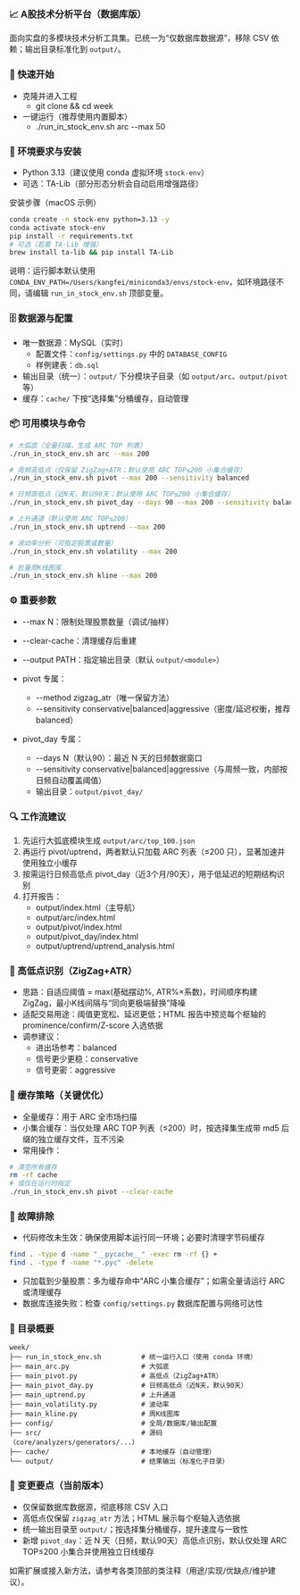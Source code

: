 ### 📈 A股技术分析平台（数据库版）

面向实盘的多模块技术分析工具集。已统一为“仅数据库数据源”，移除 CSV 依赖；输出目录标准化到 `output/`。

### 🚀 快速开始
- 克隆并进入工程
  - git clone <repo> && cd week
- 一键运行（推荐使用内置脚本）
  - ./run_in_stock_env.sh arc --max 50

### 🧰 环境要求与安装
- Python 3.13（建议使用 conda 虚拟环境 `stock-env`）
- 可选：TA-Lib（部分形态分析会自动启用增强路径）

安装步骤（macOS 示例）
```bash
conda create -n stock-env python=3.13 -y
conda activate stock-env
pip install -r requirements.txt
# 可选（若需 TA-Lib 增强）
brew install ta-lib && pip install TA-Lib
```
说明：运行脚本默认使用 `CONDA_ENV_PATH=/Users/kangfei/miniconda3/envs/stock-env`，如环境路径不同，请编辑 `run_in_stock_env.sh` 顶部变量。

### 🗄️ 数据源与配置
- 唯一数据源：MySQL（实时）
  - 配置文件：`config/settings.py` 中的 `DATABASE_CONFIG`
  - 样例建表：`db.sql`
- 输出目录（统一）：`output/` 下分模块子目录（如 `output/arc`、`output/pivot` 等）
- 缓存：`cache/` 下按“选择集”分桶缓存，自动管理

### 📦 可用模块与命令
```bash
# 大弧底（全量扫描，生成 ARC TOP 列表）
./run_in_stock_env.sh arc --max 200

# 周频高低点（仅保留 ZigZag+ATR；默认使用 ARC TOP≤200 小集合缓存）
./run_in_stock_env.sh pivot --max 200 --sensitivity balanced

# 日频高低点（近N天，默认90天；默认使用 ARC TOP≤200 小集合缓存）
./run_in_stock_env.sh pivot_day --days 90 --max 200 --sensitivity balanced

# 上升通道（默认使用 ARC TOP≤200）
./run_in_stock_env.sh uptrend --max 200

# 波动率分析（可指定股票或数量）
./run_in_stock_env.sh volatility --max 200

# 批量周K线图库
./run_in_stock_env.sh kline --max 200
```

### ⚙️ 重要参数
- --max N：限制处理股票数量（调试/抽样）
- --clear-cache：清理缓存后重建
- --output PATH：指定输出目录（默认 `output/<module>`）
- pivot 专属：
  - --method zigzag_atr（唯一保留方法）
  - --sensitivity conservative|balanced|aggressive（密度/延迟权衡，推荐 balanced）

- pivot_day 专属：
  - --days N（默认90）：最近 N 天的日频数据窗口
  - --sensitivity conservative|balanced|aggressive（与周频一致，内部按日频自动覆盖阈值）
  - 输出目录：`output/pivot_day/`

### 🔍 工作流建议
1) 先运行大弧底模块生成 `output/arc/top_100.json`
2) 再运行 pivot/uptrend，两者默认只加载 ARC 列表（≤200 只），显著加速并使用独立小缓存
3) 按需运行日频高低点 pivot_day（近3个月/90天），用于低延迟的短期结构识别
4) 打开报告：
   - output/index.html（主导航）
   - output/arc/index.html
   - output/pivot/index.html
   - output/pivot_day/index.html
   - output/uptrend/uptrend_analysis.html

### 🧠 高低点识别（ZigZag+ATR）
- 思路：自适应阈值 = max(基础摆动%, ATR%×系数)，时间顺序构建 ZigZag，最小K线间隔与“同向更极端替换”降噪
- 适配交易用途：阈值更宽松、延迟更低；HTML 报告中预览每个枢轴的 prominence/confirm/Z-score 入选依据
- 调参建议：
  - 进出场参考：balanced
  - 信号更少更稳：conservative
  - 信号更密：aggressive

### 🧠 缓存策略（关键优化）
- 全量缓存：用于 ARC 全市场扫描
- 小集合缓存：当仅处理 ARC TOP 列表（≤200）时，按选择集生成带 md5 后缀的独立缓存文件，互不污染
- 常用操作：
```bash
# 清空所有缓存
rm -rf cache
# 或仅在运行时指定
./run_in_stock_env.sh pivot --clear-cache
```

### 🐛 故障排除
- 代码修改未生效：确保使用脚本运行同一环境；必要时清理字节码缓存
```bash
find . -type d -name "__pycache__" -exec rm -rf {} +
find . -type f -name "*.pyc" -delete
```
- 只加载到少量股票：多为缓存命中“ARC 小集合缓存”；如需全量请运行 ARC 或清理缓存
- 数据库连接失败：检查 `config/settings.py` 数据库配置与网络可达性

### 📁 目录概要
```
week/
├── run_in_stock_env.sh          # 统一运行入口（使用 conda 环境）
├── main_arc.py                  # 大弧底
├── main_pivot.py                # 高低点（ZigZag+ATR）
├── main_pivot_day.py            # 日频高低点（近N天，默认90天）
├── main_uptrend.py              # 上升通道
├── main_volatility.py           # 波动率
├── main_kline.py                # 周K线图库
├── config/                      # 全局/数据库/输出配置
├── src/                         # 源码（core/analyzers/generators/...）
├── cache/                       # 本地缓存（自动管理）
└── output/                      # 结果输出（标准化子目录）
```

### 📝 变更要点（当前版本）
- 仅保留数据库数据源，彻底移除 CSV 入口
- 高低点仅保留 `zigzag_atr` 方法；HTML 展示每个枢轴入选依据
- 统一输出目录至 `output/`；按选择集分桶缓存，提升速度与一致性
- 新增 `pivot_day`：近 N 天（日频，默认90天）高低点识别，默认仅处理 ARC TOP≤200 小集合并使用独立日线缓存

如需扩展或接入新方法，请参考各类顶部的类注释（用途/实现/优缺点/维护建议）。